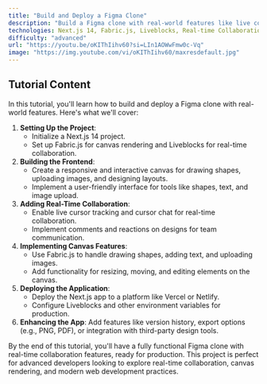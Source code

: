 ```yaml
---
title: "Build and Deploy a Figma Clone"
description: "Build a Figma clone with real-world features like live collaboration through cursor chat, comments, reactions, and drawing designs (shapes, image upload) on the canvas using Next.js 14, Fabric.js, and Liveblocks."
technologies: Next.js 14, Fabric.js, Liveblocks, Real-time Collaboration, Canvas Rendering
difficulty: "advanced"
url: "https://youtu.be/oKIThIihv60?si=LIn1AOWwFmw0c-Vq"
image: "https://img.youtube.com/vi/oKIThIihv60/maxresdefault.jpg"
---
```


## Tutorial Content

In this tutorial, you'll learn how to build and deploy a Figma clone with real-world features. Here's what we'll cover:

1. **Setting Up the Project**:
   - Initialize a Next.js 14 project.
   - Set up Fabric.js for canvas rendering and Liveblocks for real-time collaboration.
2. **Building the Frontend**:
   - Create a responsive and interactive canvas for drawing shapes, uploading images, and designing layouts.
   - Implement a user-friendly interface for tools like shapes, text, and image upload.
3. **Adding Real-Time Collaboration**:
   - Enable live cursor tracking and cursor chat for real-time collaboration.
   - Implement comments and reactions on designs for team communication.
4. **Implementing Canvas Features**:
   - Use Fabric.js to handle drawing shapes, adding text, and uploading images.
   - Add functionality for resizing, moving, and editing elements on the canvas.
5. **Deploying the Application**:
   - Deploy the Next.js app to a platform like Vercel or Netlify.
   - Configure Liveblocks and other environment variables for production.
6. **Enhancing the App**: Add features like version history, export options (e.g., PNG, PDF), or integration with third-party design tools.

By the end of this tutorial, you'll have a fully functional Figma clone with real-time collaboration features, ready for production. This project is perfect for advanced developers looking to explore real-time collaboration, canvas rendering, and modern web development practices.